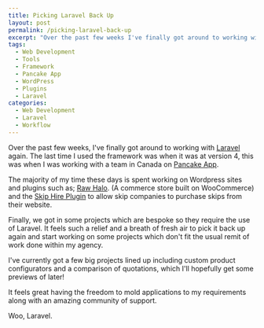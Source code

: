 ```yaml
---
title: Picking Laravel Back Up
layout: post
permalink: /picking-laravel-back-up
excerpt: "Over the past few weeks I've finally got around to working with Laravel again. Oh, how happy I am!"
tags: 
  - Web Development
  - Tools
  - Framework
  - Pancake App
  - WordPress
  - Plugins
  - Laravel
categories:
  - Web Development
  - Laravel 
  - Workflow
---
```


Over the past few weeks, I've finally got around to working with [Laravel](https://laravel.com) again. The last time I used the framework was when it was at version 4, this was when I was working with a team in Canada on [Pancake App](pancakeapp.com). 

The majority of my time these days is spent working on Wordpress sites and plugins such as; [Raw Halo](https://rawhalo.com). (A commerce store built on WooCommerce) and the [Skip Hire Plugin](skips.adtrakdev.com) to allow skip companies to purchase skips from their website.

Finally, we got in some projects which are bespoke so they require the use of Laravel. It feels such a relief and a breath of fresh air to pick it back up again and start working on some projects which don't fit the usual remit of work done within my agency. 

I've currently got a few big projects lined up including custom product configurators and a comparison of quotations, which I'll hopefully get some previews of later!

It feels great having the freedom to mold applications to my requirements along with an amazing community of support. 

Woo, Laravel.
